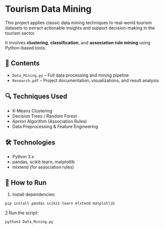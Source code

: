 # Tourism Data Mining

This project applies classic data mining techniques to real-world tourism datasets to extract actionable insights and support decision-making in the tourism sector.

It involves **clustering**, **classification**, and **association rule mining** using Python-based tools.

## 📂 Contents

- `Data_Mining.py` – Full data processing and mining pipeline
- `Research.pdf` – Project documentation, visualizations, and result analysis

## 🔍 Techniques Used

- K-Means Clustering
- Decision Trees / Random Forest
- Apriori Algorithm (Association Rules)
- Data Preprocessing & Feature Engineering

## 🛠️ Technologies

- Python 3.x
- pandas, scikit-learn, matplotlib
- mlxtend (for association rules)

## 🚀 How to Run

1. Install dependencies:
```bash
pip install pandas scikit-learn mlxtend matplotlib
```
2 Run the script:
```bash
python3 Data_Mining.py
```
